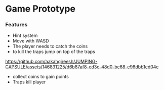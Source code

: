 # Game Prototype

### Features
- Hint system
- Move with WASD
- The player needs to catch the coins
- to kill the traps jump on top of the traps
  
https://github.com/aakahgireesh/JUMPING-CAPSULE/assets/146831225/d6b87af8-ed3c-48d0-bc68-e96dbb1ed04c


- collect coins to gain points
- Traps kill player 
